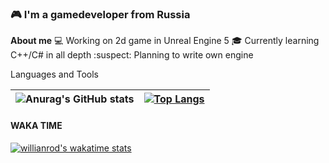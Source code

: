 ### 🎮 I'm a gamedeveloper from Russia

**About me**
💻 Working on 2d game in Unreal Engine 5
🎓 Currently learning C++/C# in all depth
:suspect: Planning to write own engine

Languages and Tools

| ![Anurag's GitHub stats](https://github-readme-stats.vercel.app/api?username=Yoshisoul&show_icons=true&theme=tokyonight) | [![Top Langs](https://github-readme-stats.vercel.app/api/top-langs/?username=Yoshisoul&layout=compact&theme=tokyonight)](https://github.com/anuraghazra/github-readme-stats) | 
| ------------- | ------------- |

#### WAKA TIME

[![willianrod's wakatime stats](https://github-readme-stats.vercel.app/api/wakatime?username=Yoshisoul&theme=tokyonight)](https://github.com/anuraghazra/github-readme-stats)


<!--
**Yoshisoul/Yoshisoul** is a ✨ _special_ ✨ repository because its `README.md` (this file) appears on your GitHub profile.

Here are some ideas to get you started:

- 🔭 I’m currently working on ...
- 🌱 I’m currently learning ...
- 👯 I’m looking to collaborate on ...
- 🤔 I’m looking for help with ...
- 💬 Ask me about ...
- 📫 How to reach me: ...
- 😄 Pronouns: ...
- ⚡ Fun fact: ...
-->
